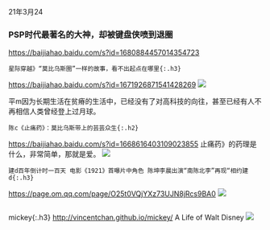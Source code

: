 21年3月24
### PSP时代最著名的大神，却被键盘侠喷到退圈
<https://baijiahao.baidu.com/s?id=1680884457014354723>

```tip
星际穿越》“莫比乌斯圈”一样的故事，看不出起点在哪里{:.h3}
```
<https://baijiahao.baidu.com/s?id=1671926871541428269>
<img src="http://pics6.baidu.com/feed/b17eca8065380cd746a69f2a37ba59325b828146.jpeg?token=d8800e298f1af3fef089a25e3ee6beb0">

平m因为长期生活在贫瘠的生活中，已经没有了对高科技的向往，甚至已经有人不再相信人类曾经登上过月球。

```warning
陈c《止痛药》：莫比乌斯带上的芸芸众生{:.h2}
```
<https://baijiahao.baidu.com/s?id=1668616403109023855>
止痛药》的药理是什么，非常简单，那就是爱。
![](http://pics5.baidu.com/feed/4d086e061d950a7bc242ad8a9d2f96dff3d3c90b.jpeg?token=1ba13871f68826bac20c9ac49f808f0d)

```danger
建d百年倒计时一百天 电影《1921》首曝片中角色 陈坤李晨出演“南陈北李”再现“相约建d{:.h3}
```
<https://page.om.qq.com/page/O25t0VQjYXz73UJN8jRcs9BA0>
<img src="https://slack-imgs.com/?url=https://pbs.twimg.com/media/ExCd5AKVoAYjGNf?format=jpg&name=orig">

```note
```
mickey{:.h3}
<http://vincentchan.github.io/mickey/>
A Life of Walt Disney
![](http://vincentchan.github.io/mickey/assets/images/hero/mickey-tv.jpg)
